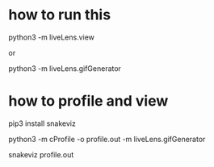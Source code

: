 # how to run this

python3 -m liveLens.view

or 

python3 -m liveLens.gifGenerator



# how to profile and view
pip3 install snakeviz

python3 -m cProfile -o profile.out -m liveLens.gifGenerator

snakeviz profile.out

